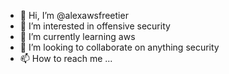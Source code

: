 - 👋 Hi, I’m @alexawsfreetier
- 👀 I’m interested in offensive security
- 🌱 I’m currently learning aws
- 💞️ I’m looking to collaborate on anything security
- 📫 How to reach me ...

<!---
alexawsfreetier/alexawsfreetier is a ✨ special ✨ repository because its `README.md` (this file) appears on your GitHub profile.
You can click the Preview link to take a look at your changes.
--->
